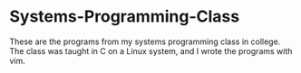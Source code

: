 # Systems-Programming-Class
These are the programs from my systems programming class in college.
The class was taught in C on a Linux system, and I wrote the programs with vim.

